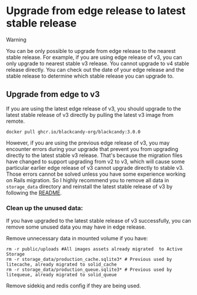 # Upgrade from edge release to latest stable release

> [!WARNING]
> You can be only possible to upgrade from edge release to the nearest stable release. For example, if you are using edge release of v3, you can only upgrade to nearest stable v3 release. You cannot upgrade to v4 stable release directly. You can check out the date of your edge release and the stable release to determine which stable release you can upgrade to.

## Upgrade from edge to v3

If you are using the latest edge release of v3, you should upgrade to the latest stable release of v3 directly by pulling the latest v3 image from remote.

```shell
docker pull ghcr.io/blackcandy-org/blackcandy:3.0.0
```

However, if you are using the previous edge release of v3, you may encounter errors during your upgrade that prevent you from upgrading directly to the latest stable v3 release. That's because the migration files have changed to support upgrading from v2 to v3, which will cause some particular earlier edge release of v3 cannot upgrade directly to stable v3. Those errors cannot be solved unless you have some experience working on Rails migration. So I highly recommend you to remove all data in `storage_data` directory and reinstall the latest stable release of v3 by following the [README](https://github.com/blackcandy-org/blackcandy/blob/v3.0.0/README.md). 

### Clean up the unused data:

If you have upgraded to the latest stable release of v3 successfully, you can remove some unused data you may have in edge release.

Remove unnecessary data in mounted volume if you have:
    
```shell
rm -r public/uploads #All images assets already migrated  to Active Storage
rm -r storage_data/production_cache.sqlite3* # Previous used by litecache, already migrated to solid_cache 
rm -r storage_data/production_queue.sqlite3* # Previous used by litequeue, already migrated to solid_queue
```

Remove sidekiq and redis config if they are being used.

